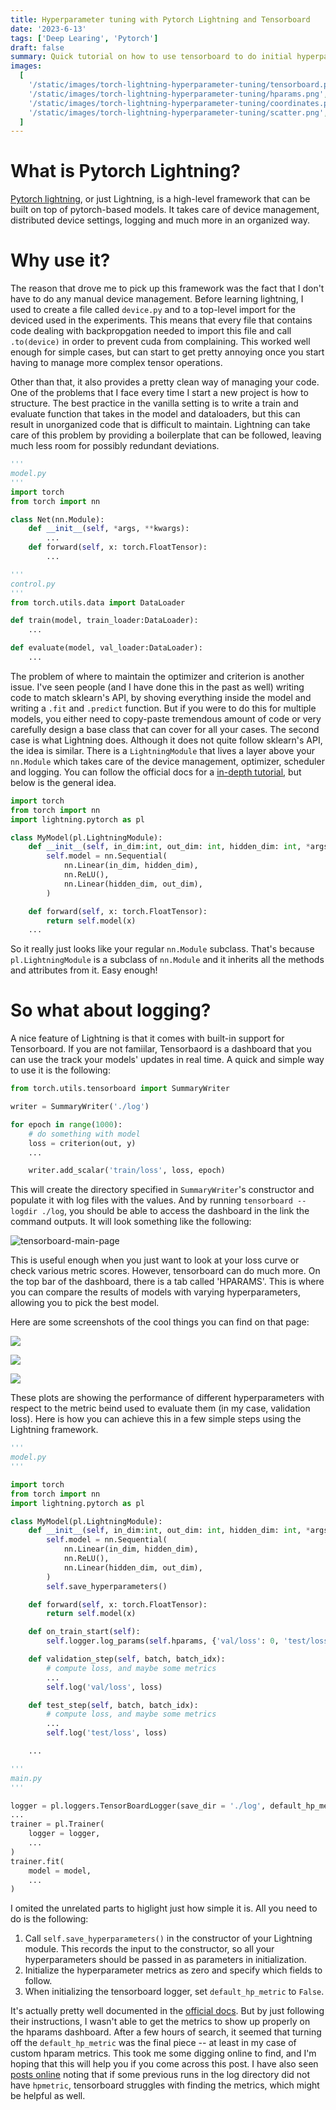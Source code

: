 ```yaml
---
title: Hyperparameter tuning with Pytorch Lightning and Tensorboard
date: '2023-6-13'
tags: ['Deep Learing', 'Pytorch']
draft: false
summary: Quick tutorial on how to use tensorboard to do initial hyperparameter tuning with pytorch lightning.
images:
  [
    '/static/images/torch-lightning-hyperparameter-tuning/tensorboard.png',
    '/static/images/torch-lightning-hyperparameter-tuning/hparams.png',
    '/static/images/torch-lightning-hyperparameter-tuning/coordinates.png',
    '/static/images/torch-lightning-hyperparameter-tuning/scatter.png',
  ]
---
```


# What is Pytorch Lightning?

[Pytorch lightning](https://www.pytorchlightning.ai/index.html), or just Lightning, is a high-level framework that can be built on top of pytorch-based models. It takes care of device management, distributed device settings, logging and much more in an organized way.

# Why use it?

The reason that drove me to pick up this framework was the fact that I don't have to do any manual device management. Before learning lightning, I used to create a file called `device.py` and to a top-level import for the deviced used in the experiments. This means that every file that contains code dealing with backpropgation needed to import this file and call `.to(device)` in order to prevent cuda from complaining. This worked well enough for simple cases, but can start to get pretty annoying once you start having to manage more complex tensor operations.

Other than that, it also provides a pretty clean way of managing your code. One of the problems that I face every time I start a new project is how to structure. The best practice in the vanilla setting is to write a train and evaluate function that takes in the model and dataloaders, but this can result in unorganized code that is difficult to maintain. Lightning can take care of this problem by providing a boilerplate that can be followed, leaving much less room for possibly redundant deviations.

```python
'''
model.py
'''
import torch
from torch import nn

class Net(nn.Module):
    def __init__(self, *args, **kwargs):
        ...
    def forward(self, x: torch.FloatTensor):
        ...

'''
control.py
'''
from torch.utils.data import DataLoader

def train(model, train_loader:DataLoader):
    ...

def evaluate(model, val_loader:DataLoader):
    ...
```

The problem of where to maintain the optimizer and criterion is another issue. I've seen people (and I have done this in the past as well) writing code to match sklearn's API, by shoving everything inside the model and writing a `.fit` and `.predict` function. But if you were to do this for multiple models, you either need to copy-paste tremendous amount of code or very carefully design a base class that can cover for all your cases. The second case is what Lightning does. Although it does not quite follow sklearn's API, the idea is similar. There is a `LightningModule` that lives a layer above your `nn.Module` which takes care of the device management, optimizer, scheduler and logging. You can follow the official docs for a [in-depth tutorial](https://lightning.ai/docs/pytorch/stable/model/train_model_basic.html), but below is the general idea.

```python
import torch
from torch import nn
import lightning.pytorch as pl

class MyModel(pl.LightningModule):
    def __init__(self, in_dim:int, out_dim: int, hidden_dim: int, *args, **kwargs):
        self.model = nn.Sequential(
            nn.Linear(in_dim, hidden_dim),
            nn.ReLU(),
            nn.Linear(hidden_dim, out_dim),
        )

    def forward(self, x: torch.FloatTensor):
        return self.model(x)
    ...
```

So it really just looks like your regular `nn.Module` subclass. That's because `pl.LightningModule` is a subclass of `nn.Module` and it inherits all the methods and attributes from it. Easy enough!

# So what about logging?

A nice feature of Lightning is that it comes with built-in support for Tensorboard. If you are not famiilar, Tensorbaord is a dashboard that you can use the track your models' updates in real time. A quick and simple way to use it is the following:

```python
from torch.utils.tensorboard import SummaryWriter

writer = SummaryWriter('./log')

for epoch in range(1000):
    # do something with model
    loss = criterion(out, y)
    ...

    writer.add_scalar('train/loss', loss, epoch)
```

This will create the directory specified in `SummaryWriter`'s constructor and populate it with log files with the values. And by running `tensorboard --logdir ./log`, you should be able to access the dashboard in the link the command outputs. It will look something like the following:

![tensorboard-main-page](/static/images/torch-lightning-hyperparameter-tuning/tensorboard.png)

This is useful enough when you just want to look at your loss curve or check various metric scores. However, tensorboard can do much more. On the top bar of the dashboard, there is a tab called 'HPARAMS'. This is where you can compare the results of models with varying hyperparameters, allowing you to pick the best model.

Here are some screenshots of the cool things you can find on that page:

![](/static/images/torch-lightning-hyperparameter-tuning/hparams.png)

![](/static/images/torch-lightning-hyperparameter-tuning/scatter.png)

![](/static/images/torch-lightning-hyperparameter-tuning/coordinates.png)

These plots are showing the performance of different hyperparameters with respect to the metric beind used to evaluate them (in my case, validation loss). Here is how you can achieve this in a few simple steps using the Lightning framework.

```python
'''
model.py
'''

import torch
from torch import nn
import lightning.pytorch as pl

class MyModel(pl.LightningModule):
    def __init__(self, in_dim:int, out_dim: int, hidden_dim: int, *args, **kwargs):
        self.model = nn.Sequential(
            nn.Linear(in_dim, hidden_dim),
            nn.ReLU(),
            nn.Linear(hidden_dim, out_dim),
        )
        self.save_hyperparameters()

    def forward(self, x: torch.FloatTensor):
        return self.model(x)

    def on_train_start(self):
        self.logger.log_params(self.hparams, {'val/loss': 0, 'test/loss': 0, ...})

    def validation_step(self, batch, batch_idx):
        # compute loss, and maybe some metrics
        ...
        self.log('val/loss', loss)

    def test_step(self, batch, batch_idx):
        # compute loss, and maybe some metrics
        ...
        self.log('test/loss', loss)

    ...

'''
main.py
'''

logger = pl.loggers.TensorBoardLogger(save_dir = './log', default_hp_metric = False)
...
trainer = pl.Trainer(
    logger = logger,
    ...
)
trainer.fit(
    model = model,
    ...
)

```

I omited the unrelated parts to higlight just how simple it is. All you need to do is the following:

1. Call `self.save_hyperparameters()` in the constructor of your Lightning module. This records the input to the constructor, so all your hyperparameters should be passed in as parameters in initialization.
2. Initialize the hyperparameter metrics as zero and specify which fields to follow.
3. When initializing the tensorboard logger, set `default_hp_metric` to `False`.

It's actually pretty well documented in the [official docs](https://lightning.ai/docs/pytorch/latest/extensions/logging.html#logging-hyperparameters). But by just following their instructions, I wasn't able to get the metrics to show up properly on the hparams dashboard. After a few hours of search, it seemed that turning off the `default_hp_metric` was the final piece -- at least in my case of custom hparam metrics. This took me some digging online to find, and I'm hoping that this will help you if you come across this post. I have also seen [posts online](https://github.com/Lightning-AI/lightning/issues/1225#issuecomment-605644904) noting that if some previous runs in the log directory did not have `hpmetric`, tensorboard struggles with finding the metrics, which might be helpful as well.
